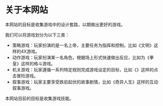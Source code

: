 # 关于本网站
本网站的目标是收集游戏中的设计套路，以期做出更好的游戏。

我们可以将游戏划分为以下三类：

- 策略游戏：玩家扮演的是一名上帝，主要任务为指挥和控制。比如《文明》这样的4X游戏。
- 动作游戏：玩家扮演某一名角色，根据场上形式快速做出反应，比如为《拳皇》这样的格斗游戏。
- 机关游戏：玩家遵循一系列特定规则完成游戏设定的目标，比如《》这样的点击冒险游戏。
- 叙事游戏：玩家主要享受跌宕起伏的故事剧情，比如《奇异人生》这样的互动叙事游戏。

本网站目前的目标是收集游戏技能。
